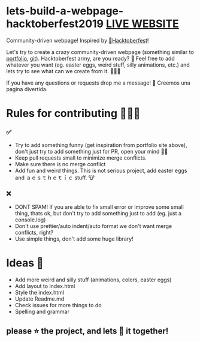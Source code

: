 # lets-build-a-webpage-hacktoberfest2019 [LIVE WEBSITE](https://fr1sk.github.io/lets-build-a-webpage-hacktoberfest2019/)

Community-driven webpage! Inspired by [🎃Hacktoberfest](https://hacktoberfest.digitalocean.com/)!


Let's try to create a crazy community-driven webpage (something similar to [portfolio](https://bennycarlsson.github.io/MyPortfolio-Hacktoberfest2019/), [git](https://github.com/BennyCarlsson/MyPortfolio-Hacktoberfest2019)). Hacktoberfest army, are you ready? 🚀
Feel free to add whatever you want (eg. easter eggs, weird stuff, silly animations, etc.) and lets try to see what can we create from it. 👨🏻‍🎨 

If you have any questions or requests drop me a message! 📧
Creemos una pagina divertida.
# Rules for contributing 👨🏻‍💻

### ✅
* Try to add something funny (get inspiration from portfolio site above), don't just try to add something just for PR, open your mind 🙏🏻
* Keep pull requests small to minimize merge conflicts.
* Make sure there is no merge conflict
* Add fun and weird things. This is not serious project, add easter eggs and ａｅｓｔｈｅｔｉｃ stuff. 🐮

### ❌
* DONT SPAM! If you are able to fix small error or improve some small thing, thats ok, but don't try to add something just to add (eg. just a console.log)
* Don't use prettier/auto indent/auto format we don't want merge conflicts, right?
* Use simple things, don't add some huge library!

# Ideas 🧠
* Add more weird and silly stuff (animations, colors, easter eggs)
* Add layout to index.html
* Style the index.html
* Update Readme.md
* Check issues for more things to do
* Spelling and grammar


## please ⭐ the project, and lets 🚀 it together!
